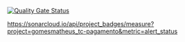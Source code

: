 [![Quality Gate Status](https://sonarcloud.io/api/project_badges/measure?project=gomesmatheus_tc-pagamento&metric=alert_status)](https://sonarcloud.io/summary/new_code?id=gomesmatheus_tc-pagamento)

https://sonarcloud.io/api/project_badges/measure?project=gomesmatheus_tc-pagamento&metric=alert_status